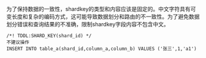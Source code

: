 为了保持数据的一致性，shardkey的类型和内容应该是固定的。中文字符具有可变长度和复杂的编码方式，这可能导致数据划分和路由的不一致性。为了避免数据划分错误和查询结果的不准确，限制shardkey字段内容不包含中文。

```
/*! TDDL:SHARD_KEY(shard_id) */
不建议操作
INSERT INTO table_a(shard_id,column_a,column_b) VALUES ('张三',1,'a1')

```